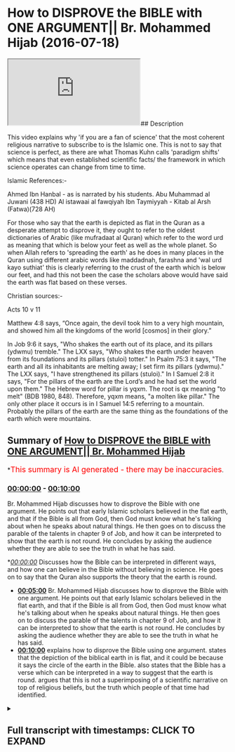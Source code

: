 # How to DISPROVE the BIBLE with ONE ARGUMENT|| Br. Mohammed Hijab (2016-07-18)

<iframe loading='lazy' src='https://www.youtube.com/embed/xQDU-eZ8dYg'></iframe>## Description

This video explains why 'if you are a fan of science' that the most coherent religious narrative to subscribe to is the Islamic one. This is not to say that science is perfect, as there are what Thomas Kuhn calls 'paradigm shifts' which means that even established scientific facts/ the framework in which science operates can change from time to time.

Islamic References:-

Ahmed Ibn Hanbal  - as is narrated by his students.
Abu Muhammad al Juwani (438 HD) Al istawaai al fawqiyah
Ibn Taymiyyah - Kitab al Arsh (Fatwa)(728 AH)

For those who say that the earth is depicted as flat in the Quran as a desperate attempt to disprove it, they ought to refer to the oldest dictionaries of Arabic (like mufradaat al Quran) which refer to the word urd as meaning that which is below your feet as well as the whole planet. So when Allah refers to 'spreading the earth' as he does in many places in the Quran using different arabic words like maddadnah, farashna and 'wal urd kayo suthiat' this is clearly referring to the crust of the earth which is below our feet, and had this not been the case the scholars above would have said the earth was flat based on these verses.

Christian sources:-

Acts 10 v 11

Matthew 4:8 says, “Once again, the devil took him to a very high mountain, and showed him all the kingdoms of the world \[cosmos] in their glory.”

In Job 9:6 it says, "Who shakes the earth out of its place, and its pillars (ydwmu) tremble." The LXX says, "Who shakes the earth under heaven from its foundations and its pillars (stuloi) totter." In Psalm 75:3 it says, "The earth and all its inhabitants are melting away; I set firm its pillars (ydwmu)." The LXX says, "I have strengthened its pillars (stuloi)." In I Samuel 2:8 it says, "For the pillars of the earth are the Lord’s and he had set the world upon them." The Hebrew word for pillar is yqxm. The root is qx meaning "to melt" (BDB 1980, 848). Therefore, yqxm means, "a molten like pillar." The only other place it occurs is in I Samuel 14:5 referring to a mountain. Probably the pillars of the earth are the same thing as the foundations of the earth which were mountains.

## Summary of [How to DISPROVE the BIBLE with ONE ARGUMENT|| Br. Mohammed Hijab](https://www.youtube.com/watch?v=xQDU-eZ8dYg)

\*<span style="color:red; font-size:125%">This summary is AI generated - there may be inaccuracies</span>.

### [00:00:00](https://www.youtube.com/watch?v=xQDU-eZ8dYg\&t=0) - [00:10:00](https://www.youtube.com/watch?v=xQDU-eZ8dYg\&t=600)

Br. Mohammed Hijab discusses how to disprove the Bible with one argument. He points out that early Islamic scholars believed in the flat earth, and that if the Bible is all from God, then God must know what he's talking about when he speaks about natural things. He then goes on to discuss the parable of the talents in chapter 9 of Job, and how it can be interpreted to show that the earth is not round. He concludes by asking the audience whether they are able to see the truth in what he has said.

\**[00:00:00](https://www.youtube.com/watch?v=xQDU-eZ8dYg\&t=0)* Discusses how the Bible can be interpreted in different ways, and how one can believe in the Bible without believing in science. He goes on to say that the Quran also supports the theory that the earth is round.

*   **[00:05:00](https://www.youtube.com/watch?v=xQDU-eZ8dYg\&t=300)**  Br. Mohammed Hijab discusses how to disprove the Bible with one argument. He points out that early Islamic scholars believed in the flat earth, and that if the Bible is all from God, then God must know what he's talking about when he speaks about natural things. He then goes on to discuss the parable of the talents in chapter 9 of Job, and how it can be interpreted to show that the earth is not round. He concludes by asking the audience whether they are able to see the truth in what he has said.
*   **[00:10:00](https://www.youtube.com/watch?v=xQDU-eZ8dYg\&t=600)** explains how to disprove the Bible using one argument.  states that the depiction of the biblical earth in is flat, and it could be because it says the circle of the earth in the Bible.  also states that the Bible has a verse which can be interpreted in a way to suggest that the earth is round.  argues that this is not a superimposing of a scientific narrative on top of religious beliefs, but the truth which people of that time had identified.

<details><summary><h2>Full transcript with timestamps: CLICK TO EXPAND</h2></summary>

[0:00:00](https://youtu.be/xQDU-eZ8dYg?t=0) and adidas fee so he also daddy what do\
[0:00:06](https://youtu.be/xQDU-eZ8dYg?t=6) I either would you me I thought that's\
[0:00:12](https://youtu.be/xQDU-eZ8dYg?t=12) just I'd you know I was just saying to\
[0:00:13](https://youtu.be/xQDU-eZ8dYg?t=13) you what should ever get more time\
[0:00:15](https://youtu.be/xQDU-eZ8dYg?t=15) Jackie Chan just your first episode new\
[0:00:21](https://youtu.be/xQDU-eZ8dYg?t=21) car basically was that well will sent\
[0:00:23](https://youtu.be/xQDU-eZ8dYg?t=23) you as I do respect I do respect for you\
[0:00:26](https://youtu.be/xQDU-eZ8dYg?t=26) guys a colorful your Christians and your\
[0:00:28](https://youtu.be/xQDU-eZ8dYg?t=28) literalists and you believe in the Bible\
[0:00:29](https://youtu.be/xQDU-eZ8dYg?t=29) as is and you know why I respect that I\
[0:00:31](https://youtu.be/xQDU-eZ8dYg?t=31) do really respect that because in the\
[0:00:35](https://youtu.be/xQDU-eZ8dYg?t=35) West that we've had this kind of\
[0:00:36](https://youtu.be/xQDU-eZ8dYg?t=36) revolution Enlightenment period and\
[0:00:37](https://youtu.be/xQDU-eZ8dYg?t=37) scientific revolution dust relation all\
[0:00:39](https://youtu.be/xQDU-eZ8dYg?t=39) these different things have led people\
[0:00:42](https://youtu.be/xQDU-eZ8dYg?t=42) to insert interpreting the Bible which\
[0:00:43](https://youtu.be/xQDU-eZ8dYg?t=43) in a way which doesn't fit the classic\
[0:00:45](https://youtu.be/xQDU-eZ8dYg?t=45) works of Jesus which is actually for it\
[0:00:47](https://youtu.be/xQDU-eZ8dYg?t=47) is not in line with you know the the\
[0:00:51](https://youtu.be/xQDU-eZ8dYg?t=51) actual way that people we should\
[0:00:52](https://youtu.be/xQDU-eZ8dYg?t=52) interpret in a pot and the truth can't\
[0:00:54](https://youtu.be/xQDU-eZ8dYg?t=54) change can it so if you believe in the\
[0:00:56](https://youtu.be/xQDU-eZ8dYg?t=56) Bible you believe in the Bible\
[0:00:58](https://youtu.be/xQDU-eZ8dYg?t=58) yeah yeah you believe in it the Bible in\
[0:01:00](https://youtu.be/xQDU-eZ8dYg?t=60) a way which is straightforward the text\
[0:01:04](https://youtu.be/xQDU-eZ8dYg?t=64) speaks for itself\
[0:01:04](https://youtu.be/xQDU-eZ8dYg?t=64) is from God right yeah alright so while\
[0:01:08](https://youtu.be/xQDU-eZ8dYg?t=68) we're speaking Jim about and I hopefully\
[0:01:10](https://youtu.be/xQDU-eZ8dYg?t=70) get you involved I know you're\
[0:01:11](https://youtu.be/xQDU-eZ8dYg?t=71) interesting person to speak to and you\
[0:01:14](https://youtu.be/xQDU-eZ8dYg?t=74) gonna bid like mine a general I like to\
[0:01:15](https://youtu.be/xQDU-eZ8dYg?t=75) bid thank you Sheikh how do you shave me\
[0:01:18](https://youtu.be/xQDU-eZ8dYg?t=78) like this quite nice\
[0:01:22](https://youtu.be/xQDU-eZ8dYg?t=82) seriously we have a lot of the vapors\
[0:01:24](https://youtu.be/xQDU-eZ8dYg?t=84) I'm a discussion person I'm taking one\
[0:01:26](https://youtu.be/xQDU-eZ8dYg?t=86) too I mean Jesus so what we're saying\
[0:01:28](https://youtu.be/xQDU-eZ8dYg?t=88) was really the point I was going to make\
[0:01:31](https://youtu.be/xQDU-eZ8dYg?t=91) was just one way I'm not saying that\
[0:01:33](https://youtu.be/xQDU-eZ8dYg?t=93) science just as a disclaimer as a caveat\
[0:01:35](https://youtu.be/xQDU-eZ8dYg?t=95) I'm not saying that science is the\
[0:01:38](https://youtu.be/xQDU-eZ8dYg?t=98) measuring stick by which influent off' i\
[0:01:41](https://youtu.be/xQDU-eZ8dYg?t=101) whether religion is true or not true it\
[0:01:44](https://youtu.be/xQDU-eZ8dYg?t=104) in an in a complete sense i think that\
[0:01:46](https://youtu.be/xQDU-eZ8dYg?t=106) would be an extreme case and the reason\
[0:01:48](https://youtu.be/xQDU-eZ8dYg?t=108) why that is is because i believe that\
[0:01:50](https://youtu.be/xQDU-eZ8dYg?t=110) science goes true can come here this\
[0:01:52](https://youtu.be/xQDU-eZ8dYg?t=112) guy's my man and i believe that science\
[0:01:57](https://youtu.be/xQDU-eZ8dYg?t=117) can have way what thomas kuhn called you\
[0:01:59](https://youtu.be/xQDU-eZ8dYg?t=119) know Thomas Kuhn is the philosopher of\
[0:02:01](https://youtu.be/xQDU-eZ8dYg?t=121) science he said science can have like\
[0:02:03](https://youtu.be/xQDU-eZ8dYg?t=123) paradigm shifts I've said that I think\
[0:02:06](https://youtu.be/xQDU-eZ8dYg?t=126) that there are some rudimentary facts of\
[0:02:08](https://youtu.be/xQDU-eZ8dYg?t=128) science that we can all agree to and one\
[0:02:11](https://youtu.be/xQDU-eZ8dYg?t=131) of the things that I think is quite\
[0:02:12](https://youtu.be/xQDU-eZ8dYg?t=132) rudimentary is the shape of die would\
[0:02:16](https://youtu.be/xQDU-eZ8dYg?t=136) you agree with me that the shape of the\
[0:02:18](https://youtu.be/xQDU-eZ8dYg?t=138) earth is round\
[0:02:20](https://youtu.be/xQDU-eZ8dYg?t=140) you said to be a drunk are you sad about\
[0:02:23](https://youtu.be/xQDU-eZ8dYg?t=143) yes that's fine because I was asking\
[0:02:28](https://youtu.be/xQDU-eZ8dYg?t=148) this money because I was actually in 2%\
[0:02:32](https://youtu.be/xQDU-eZ8dYg?t=152) air and asked them how old is the\
[0:02:35](https://youtu.be/xQDU-eZ8dYg?t=155) universe they replied by saying six\
[0:02:38](https://youtu.be/xQDU-eZ8dYg?t=158) thousand years old is that correct yeah\
[0:02:40](https://youtu.be/xQDU-eZ8dYg?t=160) you believe the successor I'm not\
[0:02:42](https://youtu.be/xQDU-eZ8dYg?t=162) entirely 100% asylum I will research\
[0:02:45](https://youtu.be/xQDU-eZ8dYg?t=165) everything oh yeah I lost my current\
[0:02:48](https://youtu.be/xQDU-eZ8dYg?t=168) stance which is a bactrim other way\
[0:02:49](https://youtu.be/xQDU-eZ8dYg?t=169) would you do anyone sense like you do\
[0:02:51](https://youtu.be/xQDU-eZ8dYg?t=171) what she goes to school like you need\
[0:02:53](https://youtu.be/xQDU-eZ8dYg?t=173) something yeah I go second I don't go\
[0:02:58](https://youtu.be/xQDU-eZ8dYg?t=178) second to school unless you see that\
[0:03:00](https://youtu.be/xQDU-eZ8dYg?t=180) young yeah yeah asking this ahead kind\
[0:03:04](https://youtu.be/xQDU-eZ8dYg?t=184) of me has for yourself you said that\
[0:03:08](https://youtu.be/xQDU-eZ8dYg?t=188) would you say that be the university\
[0:03:10](https://youtu.be/xQDU-eZ8dYg?t=190) colleges oh maybe I don't know\
[0:03:13](https://youtu.be/xQDU-eZ8dYg?t=193) constantly make this money so that this\
[0:03:16](https://youtu.be/xQDU-eZ8dYg?t=196) wrong person on the Bible that indicates\
[0:03:20](https://youtu.be/xQDU-eZ8dYg?t=200) the fact that the earth is flat if you\
[0:03:25](https://youtu.be/xQDU-eZ8dYg?t=205) look at the book of Job chapter number\
[0:03:27](https://youtu.be/xQDU-eZ8dYg?t=207) nine verse number six it says the\
[0:03:30](https://youtu.be/xQDU-eZ8dYg?t=210) answers only flap way can be shaken out\
[0:03:33](https://youtu.be/xQDU-eZ8dYg?t=213) of this pillage so the earth has pillars\
[0:03:34](https://youtu.be/xQDU-eZ8dYg?t=214) the depiction of the public worth is\
[0:03:36](https://youtu.be/xQDU-eZ8dYg?t=216) that it's flat and it has penis like a\
[0:03:38](https://youtu.be/xQDU-eZ8dYg?t=218) table all right in the book of Matthew\
[0:03:42](https://youtu.be/xQDU-eZ8dYg?t=222) chapter number 8 that's number 4 as you\
[0:03:43](https://youtu.be/xQDU-eZ8dYg?t=223) very well know Jesus was taken to the\
[0:03:46](https://youtu.be/xQDU-eZ8dYg?t=226) higher the top of a very high mountain\
[0:03:48](https://youtu.be/xQDU-eZ8dYg?t=228) and I said that he saw all the kingdoms\
[0:03:50](https://youtu.be/xQDU-eZ8dYg?t=230) of yes\
[0:03:50](https://youtu.be/xQDU-eZ8dYg?t=230) that must be the earth is flat\
[0:03:54](https://youtu.be/xQDU-eZ8dYg?t=234) is there anything yeah because surely on\
[0:03:57](https://youtu.be/xQDU-eZ8dYg?t=237) the other side if you look at for\
[0:03:59](https://youtu.be/xQDU-eZ8dYg?t=239) example at the Book of Psalms chapter on\
[0:04:01](https://youtu.be/xQDU-eZ8dYg?t=241) with a 73 sorry chaps from 75 bus number\
[0:04:05](https://youtu.be/xQDU-eZ8dYg?t=245) three once again talks about the earth\
[0:04:08](https://youtu.be/xQDU-eZ8dYg?t=248) being flat and having pillars well you\
[0:04:10](https://youtu.be/xQDU-eZ8dYg?t=250) look at the book of Acts chapter number\
[0:04:12](https://youtu.be/xQDU-eZ8dYg?t=252) 10 verse number 11 he talks about a big\
[0:04:14](https://youtu.be/xQDU-eZ8dYg?t=254) shoot comin appeal was talking it in a\
[0:04:16](https://youtu.be/xQDU-eZ8dYg?t=256) big sheet comes from the sky and it\
[0:04:18](https://youtu.be/xQDU-eZ8dYg?t=258) covers all four corners of the earth so\
[0:04:20](https://youtu.be/xQDU-eZ8dYg?t=260) it's very clear here that the biblical\
[0:04:21](https://youtu.be/xQDU-eZ8dYg?t=261) depiction of the earth is a flower now\
[0:04:23](https://youtu.be/xQDU-eZ8dYg?t=263) in the Quran it says in Chapter number\
[0:04:25](https://youtu.be/xQDU-eZ8dYg?t=265) 39 verse number five you cope with\
[0:04:28](https://youtu.be/xQDU-eZ8dYg?t=268) Leyland's enough we called on the hala\
[0:04:30](https://youtu.be/xQDU-eZ8dYg?t=270) Lane what's up her Shamsul tamo-guna\
[0:04:32](https://youtu.be/xQDU-eZ8dYg?t=272) edge it in the edge any Muslim map so\
[0:04:35](https://youtu.be/xQDU-eZ8dYg?t=275) the scholars of exegesis of the past\
[0:04:38](https://youtu.be/xQDU-eZ8dYg?t=278) scholars I interpret the pride of the\
[0:04:40](https://youtu.be/xQDU-eZ8dYg?t=280) past they said that this verse makes it\
[0:04:43](https://youtu.be/xQDU-eZ8dYg?t=283) very clear that the earth is going round\
[0:04:45](https://youtu.be/xQDU-eZ8dYg?t=285) is must be round because this was tack\
[0:04:49](https://youtu.be/xQDU-eZ8dYg?t=289) we go will in this verse and therefore a\
[0:04:55](https://youtu.be/xQDU-eZ8dYg?t=295) middle hammer is one of the few died in\
[0:04:57](https://youtu.be/xQDU-eZ8dYg?t=297) 2.1 haben team here's another one who's\
[0:04:59](https://youtu.be/xQDU-eZ8dYg?t=299) accorded mount issue even has it was the\
[0:05:01](https://youtu.be/xQDU-eZ8dYg?t=301) third one adjoining enforcement is\
[0:05:04](https://youtu.be/xQDU-eZ8dYg?t=304) welcome other scholars second that said\
[0:05:05](https://youtu.be/xQDU-eZ8dYg?t=305) before time what a full time that the\
[0:05:08](https://youtu.be/xQDU-eZ8dYg?t=308) earth is round\
[0:05:09](https://youtu.be/xQDU-eZ8dYg?t=309) now I'm not saying that Islamic\
[0:05:11](https://youtu.be/xQDU-eZ8dYg?t=311) literature there's not a scroll out\
[0:05:12](https://youtu.be/xQDU-eZ8dYg?t=312) there that says that the earth is flat\
[0:05:13](https://youtu.be/xQDU-eZ8dYg?t=313) the interpreter on to say that but what\
[0:05:15](https://youtu.be/xQDU-eZ8dYg?t=315) I'm saying is we have in our literature\
[0:05:17](https://youtu.be/xQDU-eZ8dYg?t=317) those early scholars will seem to help\
[0:05:19](https://youtu.be/xQDU-eZ8dYg?t=319) those around and every choice run is\
[0:05:20](https://youtu.be/xQDU-eZ8dYg?t=320) over in the Bible do I have them\
[0:05:23](https://youtu.be/xQDU-eZ8dYg?t=323) so just if you are because you started\
[0:05:26](https://youtu.be/xQDU-eZ8dYg?t=326) off by saying that the office round if\
[0:05:29](https://youtu.be/xQDU-eZ8dYg?t=329) you truly believe that the earth is\
[0:05:31](https://youtu.be/xQDU-eZ8dYg?t=331) round after the Muslim but if you are\
[0:05:35](https://youtu.be/xQDU-eZ8dYg?t=335) sticking to the fact that the earth is\
[0:05:37](https://youtu.be/xQDU-eZ8dYg?t=337) round\
[0:05:37](https://youtu.be/xQDU-eZ8dYg?t=337) yep believe in the scripture that tells\
[0:05:39](https://youtu.be/xQDU-eZ8dYg?t=339) you clearly that the earth is flat and\
[0:05:41](https://youtu.be/xQDU-eZ8dYg?t=341) has pillars and there's no other way of\
[0:05:43](https://youtu.be/xQDU-eZ8dYg?t=343) interpreting this then that will do a\
[0:05:46](https://youtu.be/xQDU-eZ8dYg?t=346) contradiction in the way you apply your\
[0:05:48](https://youtu.be/xQDU-eZ8dYg?t=348) standards that's how you sit how do you\
[0:05:53](https://youtu.be/xQDU-eZ8dYg?t=353) roll this round if you want to read\
[0:05:56](https://youtu.be/xQDU-eZ8dYg?t=356) something out in the scriptures to pipe\
[0:05:58](https://youtu.be/xQDU-eZ8dYg?t=358) in is etc this is a mystery where you\
[0:06:02](https://youtu.be/xQDU-eZ8dYg?t=362) believe in the Bible\
[0:06:03](https://youtu.be/xQDU-eZ8dYg?t=363) I do but the Bible must be all from God\
[0:06:05](https://youtu.be/xQDU-eZ8dYg?t=365) absolutely now but I would have minded\
[0:06:08](https://youtu.be/xQDU-eZ8dYg?t=368) if the Bible is all from God God must\
[0:06:09](https://youtu.be/xQDU-eZ8dYg?t=369) know what he's talking about so if God\
[0:06:12](https://youtu.be/xQDU-eZ8dYg?t=372) knows what he's talking about\
[0:06:13](https://youtu.be/xQDU-eZ8dYg?t=373) then he must when he refers to natural\
[0:06:15](https://youtu.be/xQDU-eZ8dYg?t=375) things he must refer to them in a way\
[0:06:17](https://youtu.be/xQDU-eZ8dYg?t=377) which is accurate if I'm really because\
[0:06:20](https://youtu.be/xQDU-eZ8dYg?t=380) I think the Bible you should know you\
[0:06:22](https://youtu.be/xQDU-eZ8dYg?t=382) saw us in parables so no but so you're\
[0:06:25](https://youtu.be/xQDU-eZ8dYg?t=385) your baby you don't believe the nation\
[0:06:26](https://youtu.be/xQDU-eZ8dYg?t=386) in s and s in there so you don't believe\
[0:06:28](https://youtu.be/xQDU-eZ8dYg?t=388) in literature Sigma so one God talks\
[0:06:30](https://youtu.be/xQDU-eZ8dYg?t=390) about things you're talking about\
[0:06:31](https://youtu.be/xQDU-eZ8dYg?t=391) everything is about it says it's very\
[0:06:35](https://youtu.be/xQDU-eZ8dYg?t=395) common which good just are in peril can\
[0:06:37](https://youtu.be/xQDU-eZ8dYg?t=397) you prove to me that job chapter number\
[0:06:39](https://youtu.be/xQDU-eZ8dYg?t=399) number six\
[0:06:40](https://youtu.be/xQDU-eZ8dYg?t=400) because job\
[0:06:43](https://youtu.be/xQDU-eZ8dYg?t=403) can you get me a buddy please come from\
[0:06:47](https://youtu.be/xQDU-eZ8dYg?t=407) our and without no you are a very high\
[0:06:58](https://youtu.be/xQDU-eZ8dYg?t=418) profile ship interesting person you'll\
[0:07:04](https://youtu.be/xQDU-eZ8dYg?t=424) be able to do this with ease with\
[0:07:05](https://youtu.be/xQDU-eZ8dYg?t=425) consider wheeze 9 chapter 9 verse 6 this\
[0:07:11](https://youtu.be/xQDU-eZ8dYg?t=431) treatment might be going from 9 to 6\
[0:07:13](https://youtu.be/xQDU-eZ8dYg?t=433) then we've got - I'm verse 6 and we went\
[0:07:15](https://youtu.be/xQDU-eZ8dYg?t=435) from one so you can read it something\
[0:07:17](https://youtu.be/xQDU-eZ8dYg?t=437) drawn we go from get it I can't sing\
[0:07:21](https://youtu.be/xQDU-eZ8dYg?t=441) sorry read it from one\
[0:07:27](https://youtu.be/xQDU-eZ8dYg?t=447) without thinking of face I'm sorry\
[0:07:33](https://youtu.be/xQDU-eZ8dYg?t=453) it shakes the earth from its place and\
[0:07:37](https://youtu.be/xQDU-eZ8dYg?t=457) makes its pillars kill me\
[0:07:41](https://youtu.be/xQDU-eZ8dYg?t=461) and see what's sf6 yeah yeah\
[0:07:44](https://youtu.be/xQDU-eZ8dYg?t=464) you may read restaurant okay he speaks\
[0:07:52](https://youtu.be/xQDU-eZ8dYg?t=472) to the song and and it does not show\
[0:07:57](https://youtu.be/xQDU-eZ8dYg?t=477) issues ensues the light of the stars he\
[0:08:02](https://youtu.be/xQDU-eZ8dYg?t=482) alone searches out in heaven and treads\
[0:08:07](https://youtu.be/xQDU-eZ8dYg?t=487) on the waters to see so that their\
[0:08:13](https://youtu.be/xQDU-eZ8dYg?t=493) education the whole world is flat the\
[0:08:15](https://youtu.be/xQDU-eZ8dYg?t=495) first part was it is that bit so you\
[0:08:17](https://youtu.be/xQDU-eZ8dYg?t=497) just took one bit yeah so tell me what\
[0:08:20](https://youtu.be/xQDU-eZ8dYg?t=500) what how will you see that as not the\
[0:08:21](https://youtu.be/xQDU-eZ8dYg?t=501) earth hasn't got Phyllis learning that's\
[0:08:23](https://youtu.be/xQDU-eZ8dYg?t=503) a pollution got it in reading scripture\
[0:08:26](https://youtu.be/xQDU-eZ8dYg?t=506) so chapter 9 verse six off job I'm not\
[0:08:28](https://youtu.be/xQDU-eZ8dYg?t=508) trying to look honestly I like you're a\
[0:08:30](https://youtu.be/xQDU-eZ8dYg?t=510) nice guy I'm not trying to hurt your\
[0:08:32](https://youtu.be/xQDU-eZ8dYg?t=512) feelings\
[0:08:32](https://youtu.be/xQDU-eZ8dYg?t=512) okay not good at working either please\
[0:08:34](https://youtu.be/xQDU-eZ8dYg?t=514) we're seeking the truth the truth sorry\
[0:08:37](https://youtu.be/xQDU-eZ8dYg?t=517) alright it's a parable so I see as you\
[0:08:39](https://youtu.be/xQDU-eZ8dYg?t=519) see the power so you all right then\
[0:08:41](https://youtu.be/xQDU-eZ8dYg?t=521) bring a few donor partners lie on my\
[0:08:42](https://youtu.be/xQDU-eZ8dYg?t=522) mind assembly you're here to help me\
[0:08:43](https://youtu.be/xQDU-eZ8dYg?t=523) understand I don't that's fine you don't\
[0:08:46](https://youtu.be/xQDU-eZ8dYg?t=526) Sunday nine one so your boy do you\
[0:08:48](https://youtu.be/xQDU-eZ8dYg?t=528) understand it enough to say the parable\
[0:08:50](https://youtu.be/xQDU-eZ8dYg?t=530) but go ahead and look at if you want to\
[0:08:52](https://youtu.be/xQDU-eZ8dYg?t=532) look at psalms chapter number\
[0:08:54](https://youtu.be/xQDU-eZ8dYg?t=534) seventy-five Muslim three but now please\
[0:08:56](https://youtu.be/xQDU-eZ8dYg?t=536) Konami movie about is our a professor\
[0:08:58](https://youtu.be/xQDU-eZ8dYg?t=538) yeah and I think dark tell such a sci-fi\
[0:09:03](https://youtu.be/xQDU-eZ8dYg?t=543) plus three which is fine okay yes please\
[0:09:07](https://youtu.be/xQDU-eZ8dYg?t=547) your we're aware of your Bible what do\
[0:09:09](https://youtu.be/xQDU-eZ8dYg?t=549) you want seven five three\
[0:09:14](https://youtu.be/xQDU-eZ8dYg?t=554) by the way guys I just want to say this\
[0:09:16](https://youtu.be/xQDU-eZ8dYg?t=556) that the Quran from the very beginning\
[0:09:20](https://youtu.be/xQDU-eZ8dYg?t=560) when we talk about there being marina\
[0:09:22](https://youtu.be/xQDU-eZ8dYg?t=562) joinery defensible marine 75357 t5 35\
[0:09:32](https://youtu.be/xQDU-eZ8dYg?t=572) will you mean that you eat is just one\
[0:09:34](https://youtu.be/xQDU-eZ8dYg?t=574) word you read over getting from we're\
[0:09:42](https://youtu.be/xQDU-eZ8dYg?t=582) talking sir your swear I'm sorry\
[0:09:44](https://youtu.be/xQDU-eZ8dYg?t=584) and here's a microscope your cow let's\
[0:09:51](https://youtu.be/xQDU-eZ8dYg?t=591) find them very easily when of an older\
[0:09:54](https://youtu.be/xQDU-eZ8dYg?t=594) people quake it is I who spills burn so\
[0:10:01](https://youtu.be/xQDU-eZ8dYg?t=601) and so God holds the pillars of the\
[0:10:03](https://youtu.be/xQDU-eZ8dYg?t=603) earth its pillars Gareth has pillars in\
[0:10:06](https://youtu.be/xQDU-eZ8dYg?t=606) the Bible the earth has pillars in the\
[0:10:09](https://youtu.be/xQDU-eZ8dYg?t=609) Bible Phyllis me you know about you know\
[0:10:10](https://youtu.be/xQDU-eZ8dYg?t=610) a pillar is my friend yes that's right\
[0:10:15](https://youtu.be/xQDU-eZ8dYg?t=615) because the depiction of the biblical\
[0:10:17](https://youtu.be/xQDU-eZ8dYg?t=617) earth is flat it could be because it\
[0:10:21](https://youtu.be/xQDU-eZ8dYg?t=621) says the circle of the earth in the\
[0:10:22](https://youtu.be/xQDU-eZ8dYg?t=622) Bible\
[0:10:23](https://youtu.be/xQDU-eZ8dYg?t=623) it could be a disk but also has pillars\
[0:10:26](https://youtu.be/xQDU-eZ8dYg?t=626) tell me is that correct you think the\
[0:10:30](https://youtu.be/xQDU-eZ8dYg?t=630) Bible flat and has penis is there as\
[0:10:33](https://youtu.be/xQDU-eZ8dYg?t=633) flat as police is that surrounded do you\
[0:10:45](https://youtu.be/xQDU-eZ8dYg?t=645) agree with the Bible would you agree\
[0:10:46](https://youtu.be/xQDU-eZ8dYg?t=646) with the fact that the earth is round\
[0:10:47](https://youtu.be/xQDU-eZ8dYg?t=647) after B which is wrong you're going\
[0:10:50](https://youtu.be/xQDU-eZ8dYg?t=650) about a spill ISM what pillars means\
[0:10:52](https://youtu.be/xQDU-eZ8dYg?t=652) like a table you know a table you've\
[0:10:54](https://youtu.be/xQDU-eZ8dYg?t=654) seen a table before yeah a table is\
[0:10:57](https://youtu.be/xQDU-eZ8dYg?t=657) something which is like this and it has\
[0:11:00](https://youtu.be/xQDU-eZ8dYg?t=660) legs\
[0:11:00](https://youtu.be/xQDU-eZ8dYg?t=660) so villas act as stabilizers right they\
[0:11:05](https://youtu.be/xQDU-eZ8dYg?t=665) work only with flowers it's not powerful\
[0:11:09](https://youtu.be/xQDU-eZ8dYg?t=669) this is more than one verse if it was\
[0:11:11](https://youtu.be/xQDU-eZ8dYg?t=671) one verse we could say it's a parable\
[0:11:12](https://youtu.be/xQDU-eZ8dYg?t=672) but what you tell me what you do the\
[0:11:15](https://youtu.be/xQDU-eZ8dYg?t=675) opposite gives a feeling in the Bible\
[0:11:17](https://youtu.be/xQDU-eZ8dYg?t=677) yeah that's what you believe so Mars is\
[0:11:19](https://youtu.be/xQDU-eZ8dYg?t=679) a pillar nice support buttons if that's\
[0:11:21](https://youtu.be/xQDU-eZ8dYg?t=681) what you look at you believe do you\
[0:11:23](https://youtu.be/xQDU-eZ8dYg?t=683) believe in them I said it opens doors\
[0:11:25](https://youtu.be/xQDU-eZ8dYg?t=685) right so you believe in the climb there\
[0:11:27](https://youtu.be/xQDU-eZ8dYg?t=687) because the for the Quranic scripture of\
[0:11:29](https://youtu.be/xQDU-eZ8dYg?t=689) the three Abrahamic religions are the\
[0:11:31](https://youtu.be/xQDU-eZ8dYg?t=691) only ones as only scripture that has a\
[0:11:34](https://youtu.be/xQDU-eZ8dYg?t=694) verse in the Quran well verse in the\
[0:11:36](https://youtu.be/xQDU-eZ8dYg?t=696) Quran that can be interpreted in a way\
[0:11:37](https://youtu.be/xQDU-eZ8dYg?t=697) to suggest that the earth is round and\
[0:11:39](https://youtu.be/xQDU-eZ8dYg?t=699) the only scripture which has scholars\
[0:11:41](https://youtu.be/xQDU-eZ8dYg?t=701) predating a thousand years ago saying\
[0:11:44](https://youtu.be/xQDU-eZ8dYg?t=704) that the earth is round so it's not as\
[0:11:46](https://youtu.be/xQDU-eZ8dYg?t=706) in superimposing this narrative\
[0:11:48](https://youtu.be/xQDU-eZ8dYg?t=708) scientific narrative\
[0:11:50](https://youtu.be/xQDU-eZ8dYg?t=710) it's the truth which people of that time\
[0:11:52](https://youtu.be/xQDU-eZ8dYg?t=712) had identified the elephant leaders fear\
[0:12:00](https://youtu.be/xQDU-eZ8dYg?t=720) someo so dirty\
[0:12:04](https://youtu.be/xQDU-eZ8dYg?t=724) would you me

</details>
